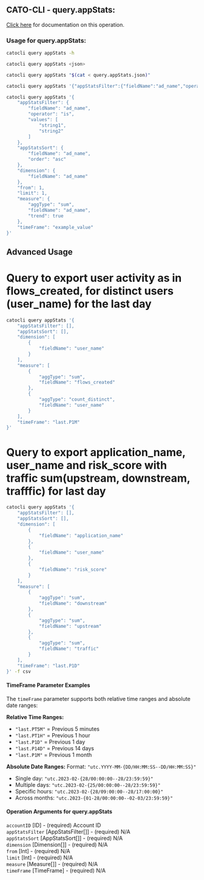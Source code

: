 
## CATO-CLI - query.appStats:
[Click here](https://api.catonetworks.com/documentation/#query-query.appStats) for documentation on this operation.

### Usage for query.appStats:

```bash
catocli query appStats -h

catocli query appStats <json>

catocli query appStats "$(cat < query.appStats.json)"

catocli query appStats '{"appStatsFilter":{"fieldName":"ad_name","operator":"is","values":["string1","string2"]},"appStatsSort":{"fieldName":"ad_name","order":"asc"},"dimension":{"fieldName":"ad_name"},"from":1,"limit":1,"measure":{"aggType":"sum","fieldName":"ad_name","trend":true},"timeFrame":"example_value"}'

catocli query appStats '{
    "appStatsFilter": {
        "fieldName": "ad_name",
        "operator": "is",
        "values": [
            "string1",
            "string2"
        ]
    },
    "appStatsSort": {
        "fieldName": "ad_name",
        "order": "asc"
    },
    "dimension": {
        "fieldName": "ad_name"
    },
    "from": 1,
    "limit": 1,
    "measure": {
        "aggType": "sum",
        "fieldName": "ad_name",
        "trend": true
    },
    "timeFrame": "example_value"
}'
```

## Advanced Usage
# Query to export user activity as in flows_created, for distinct users (user_name) for the last day

```bash
catocli query appStats '{
    "appStatsFilter": [],
    "appStatsSort": [],
    "dimension": [
        {
            "fieldName": "user_name"
        }
    ],
    "measure": [
        {
            "aggType": "sum",
            "fieldName": "flows_created"
        },
        {
            "aggType": "count_distinct",
            "fieldName": "user_name"
        }
    ],
    "timeFrame": "last.P1M"
}'
```

# Query to export application_name, user_name and risk_score with traffic sum(upstream, downstream, trafffic) for last day

```bash
catocli query appStats '{
    "appStatsFilter": [],
    "appStatsSort": [],
    "dimension": [
        {
            "fieldName": "application_name"
        },
        {
            "fieldName": "user_name"
        },
        {
            "fieldName": "risk_score"
        }
    ],
    "measure": [
        {
            "aggType": "sum",
            "fieldName": "downstream"
        },
        {
            "aggType": "sum",
            "fieldName": "upstream"
        },
        {
            "aggType": "sum",
            "fieldName": "traffic"
        }
    ],
    "timeFrame": "last.P1D"
}' -f csv
```




#### TimeFrame Parameter Examples

The `timeFrame` parameter supports both relative time ranges and absolute date ranges:

**Relative Time Ranges:**
- `"last.PT5M"` = Previous 5 minutes
- `"last.PT1H"` = Previous 1 hour  
- `"last.P1D"` = Previous 1 day
- `"last.P14D"` = Previous 14 days
- `"last.P1M"` = Previous 1 month

**Absolute Date Ranges:**
Format: `"utc.YYYY-MM-{DD/HH:MM:SS--DD/HH:MM:SS}"`

- Single day: `"utc.2023-02-{28/00:00:00--28/23:59:59}"`
- Multiple days: `"utc.2023-02-{25/00:00:00--28/23:59:59}"`  
- Specific hours: `"utc.2023-02-{28/09:00:00--28/17:00:00}"`
- Across months: `"utc.2023-{01-28/00:00:00--02-03/23:59:59}"`


#### Operation Arguments for query.appStats ####

`accountID` [ID] - (required) Account ID    
`appStatsFilter` [AppStatsFilter[]] - (required) N/A    
`appStatsSort` [AppStatsSort[]] - (required) N/A    
`dimension` [Dimension[]] - (required) N/A    
`from` [Int] - (required) N/A    
`limit` [Int] - (required) N/A    
`measure` [Measure[]] - (required) N/A    
`timeFrame` [TimeFrame] - (required) N/A    
